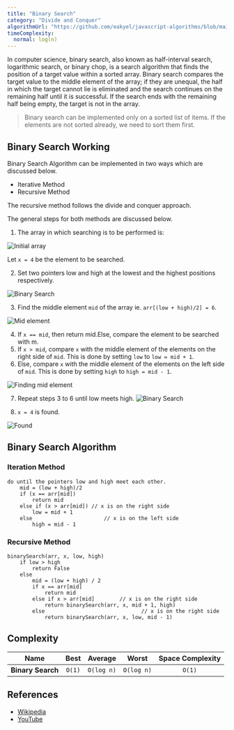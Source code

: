 ```yaml
---
title: "Binary Search"
category: "Divide and Conquer"
algorithmUrl: "https://github.com/eakyel/javascript-algorithms/blob/main/binarySearch.js"
timeComplexity:
  normal: log(n)
---
```


In computer science, binary search, also known as half-interval
search, logarithmic search, or binary chop, is a search algorithm
that finds the position of a target value within a sorted
array. Binary search compares the target value to the middle
element of the array; if they are unequal, the half in which
the target cannot lie is eliminated and the search continues
on the remaining half until it is successful. If the search
ends with the remaining half being empty, the target is not
in the array.

> Binary search can be implemented only on a sorted list of items. If the elements are not sorted already, we need to sort them first.

## Binary Search Working

Binary Search Algorithm can be implemented in two ways which are discussed below.

- Iterative Method
- Recursive Method

The recursive method follows the divide and conquer approach.

The general steps for both methods are discussed below.

1. The array in which searching is to be performed is:

![Initial array](https://cdn.programiz.com/sites/tutorial2program/files/binary-search-initial-array.png)

Let `x = 4` be the element to be searched.

2. Set two pointers low and high at the lowest and the highest positions respectively.

![Binary Search](https://cdn.programiz.com/sites/tutorial2program/files/binary-search-set-pointers.png)

3. Find the middle element `mid` of the array ie. `arr[(low + high)/2] = 6`.

![Mid element](https://cdn.programiz.com/sites/tutorial2program/files/binary-search-mid.png)

4. If `x == mid`, then return mid.Else, compare the element to be searched with m.
5. If `x > mid`, compare `x` with the middle element of the elements on the right side of `mid`. This is done by setting `low` to `low = mid + 1`.
6. Else, compare `x` with the middle element of the elements on the left side of `mid`. This is done by setting `high` to `high = mid - 1`.

![Finding mid element](https://cdn.programiz.com/sites/tutorial2program/files/binary-search-find-mid.png)

7. Repeat steps 3 to 6 until low meets high.
   ![Binary Search](https://cdn.programiz.com/sites/tutorial2program/files/binary-search-mid-again.png)

8. `x = 4` is found.

![Found](https://cdn.programiz.com/sites/tutorial2program/files/binary-search-found.png)

## Binary Search Algorithm

### Iteration Method

```
do until the pointers low and high meet each other.
    mid = (low + high)/2
    if (x == arr[mid])
        return mid
    else if (x > arr[mid]) // x is on the right side
        low = mid + 1
    else                       // x is on the left side
        high = mid - 1

```

### Recursive Method

```
binarySearch(arr, x, low, high)
    if low > high
        return False
    else
        mid = (low + high) / 2
        if x == arr[mid]
            return mid
        else if x > arr[mid]        // x is on the right side
            return binarySearch(arr, x, mid + 1, high)
        else                               // x is on the right side
            return binarySearch(arr, x, low, mid - 1)
```

## Complexity

| Name              |  Best  |  Average   |   Worst    | Space Complexity |
| ----------------- | :----: | :--------: | :--------: | :--------------: |
| **Binary Search** | `O(1)` | `O(log n)` | `O(log n)` |      `O(1)`      |

## References

- [Wikipedia](https://en.wikipedia.org/wiki/Binary_search_algorithm)
- [YouTube](https://www.youtube.com/watch?v=P3YID7liBug&index=29&list=PLLXdhg_r2hKA7DPDsunoDZ-Z769jWn4R8)
